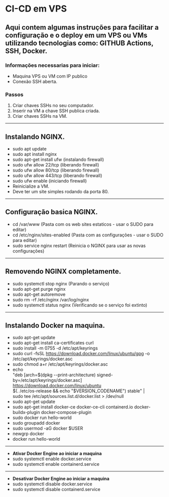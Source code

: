 # CI-CD em VPS

## Aqui contem algumas instruções para facilitar a configuração e o deploy em um VPS ou VMs utilizando tecnologias como: GITHUB Actions, SSH, Docker.

### Informações necessarias para iniciar:

* Maquina VPS ou VM com IP publico
* Conexão SSH aberta.

### Passos

1. Criar chaves SSHs no seu computador.
2. Inserir na VM a chave SSH publica criada.
3. Criar chaves SSHs na VM.


****
## Instalando NGINX.
* sudo apt update
* sudo apt install nginx
* sudo apt-get install ufw (instalando firewall)
* sudo ufw allow 22/tcp (liberando firewall)
* sudo ufw allow 80/tcp (liberando firewall)
* sudo ufw allow 443/tcp (liberando firewall)
* sudo ufw enable (iniciando firewall)
* Reinicialize a VM.
* Deve ter um site simples rodando da porta 80.

****
## Configuração basica NGINX.
* cd /var/www (Pasta com os web sites estaticos - usar o SUDO para editar)
* cd /etc/nginx/sites-enabled (Pasta com as configurações - usar o SUDO para editar)
* sudo service nginx restart (Reinicia o NGINX para usar as novas configurações)

****
## Removendo NGINX completamente.
* sudo systemctl stop nginx  (Parando o serviço)
* sudo apt-get purge nginx
* sudo apt-get autoremove
* sudo rm -rf /etc/nginx /var/log/nginx
* sudo systemctl status nginx (Verificando se o serviço foi extinto)

****
## Instalando Docker na maquina.
* sudo apt-get update
* sudo apt-get install ca-certificates curl
* sudo install -m 0755 -d /etc/apt/keyrings
* sudo curl -fsSL https://download.docker.com/linux/ubuntu/gpg -o /etc/apt/keyrings/docker.asc
* sudo chmod a+r /etc/apt/keyrings/docker.asc
* echo \
    "deb [arch=$(dpkg --print-architecture) signed-by=/etc/apt/keyrings/docker.asc] https://download.docker.com/linux/ubuntu \
    $(. /etc/os-release && echo "$VERSION_CODENAME") stable" | \
    sudo tee /etc/apt/sources.list.d/docker.list > /dev/null
* sudo apt-get update
* sudo apt-get install docker-ce docker-ce-cli containerd.io docker-buildx-plugin docker-compose-plugin
* sudo docker run hello-world
* sudo groupadd docker
* sudo usermod -aG docker $USER
* newgrp docker
* docker run hello-world
* ****
* **Ativar Docker Engine ao iniciar a maquina**
* sudo systemctl enable docker.service
* sudo systemctl enable containerd.service
* ****
* **Desativar Docker Engine ao iniciar a maquina**
* sudo systemctl disable docker.service
* sudo systemctl disable containerd.service
